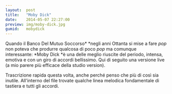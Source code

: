 ```yaml
---
layout:  post
title:   "Moby Dick"
date:    2014-05-07 22:27:00
preview: img/moby-dick.jpg
gumid:   mobydick
---
```


Quando il Banco Del Mutuo Soccorso* *negli anni Ottanta si mise a fare *pop*
non poteva che produrre qualcosa di poco *pop* ma comunque interessante: *Moby
Dick *è una delle meglio riuscite del periodo, intensa, emotiva e con un giro
di accordi bellissimo. Qui di seguito una versione live (a mio parere più
efficace della studio version).

Trascrizione rapida questa volta, anche perché penso che più di così sia
inutile. All'interno del file trovate qualche linea melodica fondamentale di
tastiera e tutti gli accordi.
